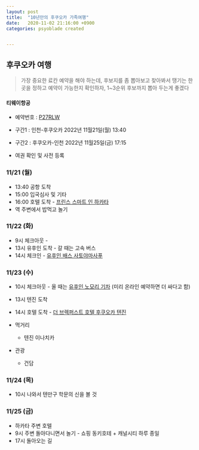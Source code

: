 ```yaml
---
layout: post
title:  "10년만의 후쿠오카 가족여행"
date:   2020-11-02 21:16:00 +0900
categories: psyoblade created


---
```


## 후쿠오카 여행

> 가장 중요한 료칸 예약을 해야 하는데, 후보지를 좀 뽑아보고 찾아봐서 땡기는 한 곳을 정하고 예약이 가능한지 확인하자, 1~3순위 후보까지 뽑아 두는게 좋겠다

#### 티웨이항공

*  예약번호 : [P27RLW](https://www.twayair.com/app/reservation/reservationDetail?encPnrNumber=Kh4c6dppilhA%2B9wzyqQwnw%3D%3D)

*  구간1 : 인천-후쿠오카 2022년 11월21일(월) 13:40

*  구간2 : 후쿠오카-인천 2022년 11월25일(금) 17:15

* 여권 확인 및 사전 등록

### 11/21 (월)

* 13:40 공항 도착
* 15:00 입국심사 및 기타
* 16:00 호텔 도착 - [프린스 스마트 인 하카타](https://www.agoda.com/ko-kr/ko-kr/prince-smart-inn-hakata/hotel/fukuoka-jp.html)
* 역 주변에서 밥먹고 놀기

### 11/22 (화)

* 9시 체크아웃 - 
* 13시 유후인 도착 - 갈 때는 고속 버스
* 14시 체크인 - [유후인 배스 사토야마사푸](https://www.agoda.com/ko-kr/ko-kr/yufuin-bath-satoyamasafu/hotel/yufu-jp.html)

### 11/23 (수)

* 10시 체크아웃 - 올 때는 [유후인 노모리 기차](https://iliketrip.net/3917) (미리 온라인 예약하면 더 싸다고 함)
* 13시 텐진 도착
* 14시 호텔 도착 - [더 브렉퍼스트 호텔 후쿠오카 텐진](https://www.agoda.com/ko-kr/ko-kr/hotel-wbf-fukuoka-tenjin-minami/hotel/fukuoka-jp.html)
* 먹거리
  * 텐진 이나치카

* 관광
  * 건담


### 11/24 (목)

* 10시 나와서 텐만구 학문의 신을 볼 것

### 11/25 (금)

* 하카타 주변 호텔
* 9시 주변 돌아다니면서 놀기 - 쇼핑 동키호테 + 캐널시티 하루 종일
* 17시 돌아오는 길
